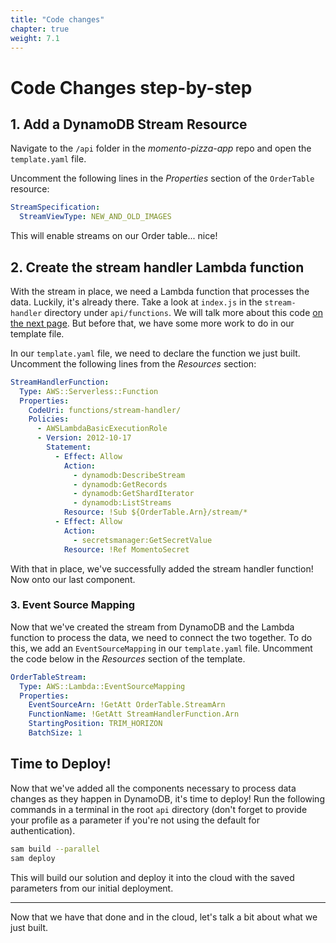 ```yaml
---
title: "Code changes"
chapter: true
weight: 7.1
---
```


# Code Changes step-by-step

## 1. Add a DynamoDB Stream Resource

Navigate to the `/api` folder in the *momento-pizza-app* repo and open the `template.yaml` file. 

Uncomment the following lines in the *Properties* section of the `OrderTable` resource:

```yaml
StreamSpecification:
  StreamViewType: NEW_AND_OLD_IMAGES
```

This will enable streams on our Order table... nice!

## 2. Create the stream handler Lambda function

With the stream in place, we need a Lambda function that processes the data. Luckily, it's already there. Take a look at `index.js` in the `stream-handler` directory under `api/functions`. We will talk more about this code [on the next page](/7_add_dynamodb_streams_processor/understanding_the_code). But before that, we have some more work to do in our template file.

In our `template.yaml` file, we need to declare the function we just built. Uncomment the following lines from the *Resources* section:

```yaml
StreamHandlerFunction:
  Type: AWS::Serverless::Function
  Properties:
    CodeUri: functions/stream-handler/
    Policies:
      - AWSLambdaBasicExecutionRole
      - Version: 2012-10-17
        Statement:
          - Effect: Allow
            Action:
              - dynamodb:DescribeStream
              - dynamodb:GetRecords
              - dynamodb:GetShardIterator
              - dynamodb:ListStreams
            Resource: !Sub ${OrderTable.Arn}/stream/*
          - Effect: Allow
            Action:
              - secretsmanager:GetSecretValue
            Resource: !Ref MomentoSecret
```

With that in place, we've successfully added the stream handler function! Now onto our last component.

### 3. Event Source Mapping

Now that we've created the stream from DynamoDB and the Lambda function to process the data, we need to connect the two together. To do this, we add an `EventSourceMapping` in our `template.yaml` file. Uncomment the code below in the *Resources* section of the template.

```yaml
OrderTableStream:
  Type: AWS::Lambda::EventSourceMapping
  Properties:
    EventSourceArn: !GetAtt OrderTable.StreamArn
    FunctionName: !GetAtt StreamHandlerFunction.Arn
    StartingPosition: TRIM_HORIZON
    BatchSize: 1
```

## Time to Deploy!

Now that we've added all the components necessary to process data changes as they happen in DynamoDB, it's time to deploy! Run the following commands in a terminal in the root `api` directory (don't forget to provide your profile as a parameter if you're not using the default for authentication).

```bash
sam build --parallel
sam deploy
```

This will build our solution and deploy it into the cloud with the saved parameters from our initial deployment. 

___

Now that we have that done and in the cloud, let's talk a bit about what we just built.